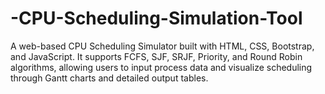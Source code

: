 # -CPU-Scheduling-Simulation-Tool
A web-based CPU Scheduling Simulator built with HTML, CSS, Bootstrap, and JavaScript. It supports FCFS, SJF, SRJF, Priority, and Round Robin algorithms, allowing users to input process data and visualize scheduling through Gantt charts and detailed output tables.
